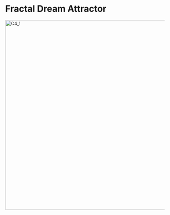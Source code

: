 # Fractal Dream Attractor

<img width="600" alt="C4_1" src="https://user-images.githubusercontent.com/36861752/85953000-25520d00-b9a8-11ea-9981-ab1ad15bd770.png">
